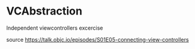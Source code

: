 # VCAbstraction
Independent viewcontrollers excercise

source https://talk.objc.io/episodes/S01E05-connecting-view-controllers
